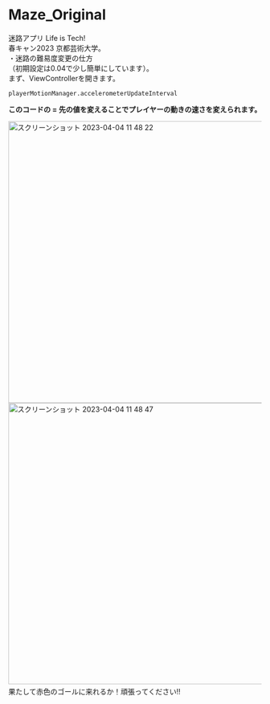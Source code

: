# Maze_Original
迷路アプリ Life is Tech!   
春キャン2023 京都芸術大学。  
・迷路の難易度変更の仕方  
（初期設定は0.04で少し簡単にしています）。  
まず、ViewControllerを開きます。
```
playerMotionManager.accelerometerUpdateInterval
```
**このコードの = 先の値を変えることでプレイヤーの動きの速さを変えられます。**

<img width="561" alt="スクリーンショット 2023-04-04 11 48 22" src="https://user-images.githubusercontent.com/96937993/229673890-131a13af-7421-431e-9863-af855b80d420.png">  
<img width="560" alt="スクリーンショット 2023-04-04 11 48 47" src="https://user-images.githubusercontent.com/96937993/229673994-1903e314-66d6-4d9b-96c0-a8985f0e2f96.png">　　
果たして赤色のゴールに来れるか！頑張ってください!!

